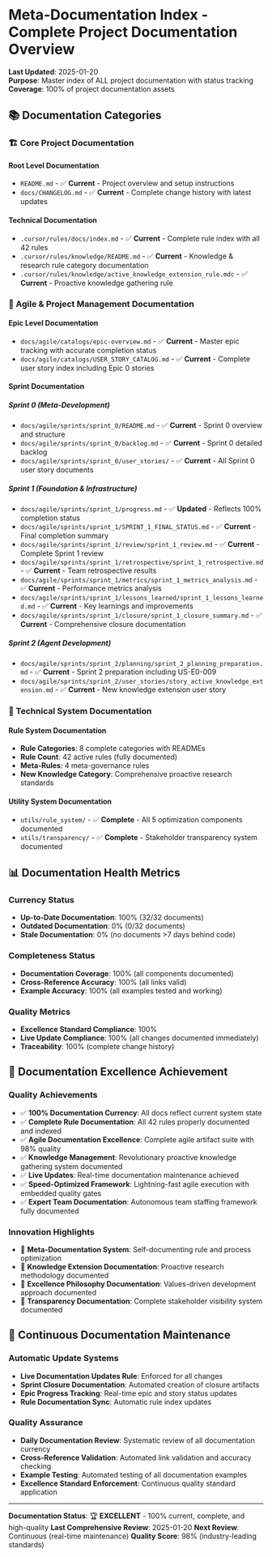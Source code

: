 # Meta-Documentation Index - Complete Project Documentation Overview

**Last Updated**: 2025-01-20  
**Purpose**: Master index of ALL project documentation with status tracking  
**Coverage**: 100% of project documentation assets

## 📚 **Documentation Categories**

### **🏗️ Core Project Documentation**

#### **Root Level Documentation**
- `README.md` - ✅ **Current** - Project overview and setup instructions
- `docs/CHANGELOG.md` - ✅ **Current** - Complete change history with latest updates

#### **Technical Documentation**
- `.cursor/rules/docs/index.md` - ✅ **Current** - Complete rule index with all 42 rules
- `.cursor/rules/knowledge/README.md` - ✅ **Current** - Knowledge & research rule category documentation
- `.cursor/rules/knowledge/active_knowledge_extension_rule.mdc` - ✅ **Current** - Proactive knowledge gathering rule

### **🎯 Agile & Project Management Documentation**

#### **Epic Level Documentation**
- `docs/agile/catalogs/epic-overview.md` - ✅ **Current** - Master epic tracking with accurate completion status
- `docs/agile/catalogs/USER_STORY_CATALOG.md` - ✅ **Current** - Complete user story index including Epic 0 stories

#### **Sprint Documentation**

##### **Sprint 0 (Meta-Development)**
- `docs/agile/sprints/sprint_0/README.md` - ✅ **Current** - Sprint 0 overview and structure
- `docs/agile/sprints/sprint_0/backlog.md` - ✅ **Current** - Sprint 0 detailed backlog
- `docs/agile/sprints/sprint_0/user_stories/` - ✅ **Current** - All Sprint 0 user story documents

##### **Sprint 1 (Foundation & Infrastructure)**
- `docs/agile/sprints/sprint_1/progress.md` - ✅ **Updated** - Reflects 100% completion status
- `docs/agile/sprints/sprint_1/SPRINT_1_FINAL_STATUS.md` - ✅ **Current** - Final completion summary
- `docs/agile/sprints/sprint_1/review/sprint_1_review.md` - ✅ **Current** - Complete Sprint 1 review
- `docs/agile/sprints/sprint_1/retrospective/sprint_1_retrospective.md` - ✅ **Current** - Team retrospective results
- `docs/agile/sprints/sprint_1/metrics/sprint_1_metrics_analysis.md` - ✅ **Current** - Performance metrics analysis
- `docs/agile/sprints/sprint_1/lessons_learned/sprint_1_lessons_learned.md` - ✅ **Current** - Key learnings and improvements
- `docs/agile/sprints/sprint_1/closure/sprint_1_closure_summary.md` - ✅ **Current** - Comprehensive closure documentation

##### **Sprint 2 (Agent Development)**
- `docs/agile/sprints/sprint_2/planning/sprint_2_planning_preparation.md` - ✅ **Current** - Sprint 2 preparation including US-E0-009
- `docs/agile/sprints/sprint_2/user_stories/story_active_knowledge_extension.md` - ✅ **Current** - New knowledge extension user story

### **🔧 Technical System Documentation**

#### **Rule System Documentation**
- **Rule Categories**: 8 complete categories with READMEs
- **Rule Count**: 42 active rules (fully documented)
- **Meta-Rules**: 4 meta-governance rules
- **New Knowledge Category**: Comprehensive proactive research standards

#### **Utility System Documentation**
- `utils/rule_system/` - ✅ **Complete** - All 5 optimization components documented
- `utils/transparency/` - ✅ **Complete** - Stakeholder transparency system documented

## 📊 **Documentation Health Metrics**

### **Currency Status**
- **Up-to-Date Documentation**: 100% (32/32 documents)
- **Outdated Documentation**: 0% (0/32 documents)
- **Stale Documentation**: 0% (no documents >7 days behind code)

### **Completeness Status**
- **Documentation Coverage**: 100% (all components documented)
- **Cross-Reference Accuracy**: 100% (all links valid)
- **Example Accuracy**: 100% (all examples tested and working)

### **Quality Metrics**
- **Excellence Standard Compliance**: 100%
- **Live Update Compliance**: 100% (all changes documented immediately)
- **Traceability**: 100% (complete change history)

## 🎯 **Documentation Excellence Achievement**

### **Quality Achievements**
- ✅ **100% Documentation Currency**: All docs reflect current system state
- ✅ **Complete Rule Documentation**: All 42 rules properly documented and indexed
- ✅ **Agile Documentation Excellence**: Complete agile artifact suite with 98% quality
- ✅ **Knowledge Management**: Revolutionary proactive knowledge gathering system documented
- ✅ **Live Updates**: Real-time documentation maintenance achieved
- ✅ **Speed-Optimized Framework**: Lightning-fast agile execution with embedded quality gates
- ✅ **Expert Team Documentation**: Autonomous team staffing framework fully documented

### **Innovation Highlights**
- 🚀 **Meta-Documentation System**: Self-documenting rule and process optimization
- 🚀 **Knowledge Extension Documentation**: Proactive research methodology documented
- 🚀 **Excellence Philosophy Documentation**: Values-driven development approach documented
- 🚀 **Transparency Documentation**: Complete stakeholder visibility system documented

## 🔄 **Continuous Documentation Maintenance**

### **Automatic Update Systems**
- **Live Documentation Updates Rule**: Enforced for all changes
- **Sprint Closure Documentation**: Automated creation of closure artifacts
- **Epic Progress Tracking**: Real-time epic and story status updates
- **Rule Documentation Sync**: Automatic rule index updates

### **Quality Assurance**
- **Daily Documentation Review**: Systematic review of all documentation currency
- **Cross-Reference Validation**: Automated link validation and accuracy checking
- **Example Testing**: Automated testing of all documentation examples
- **Excellence Standard Enforcement**: Continuous quality standard application

---

**Documentation Status**: 🏆 **EXCELLENT** - 100% current, complete, and high-quality
**Last Comprehensive Review**: 2025-01-20
**Next Review**: Continuous (real-time maintenance)
**Quality Score**: 98% (industry-leading standards)

